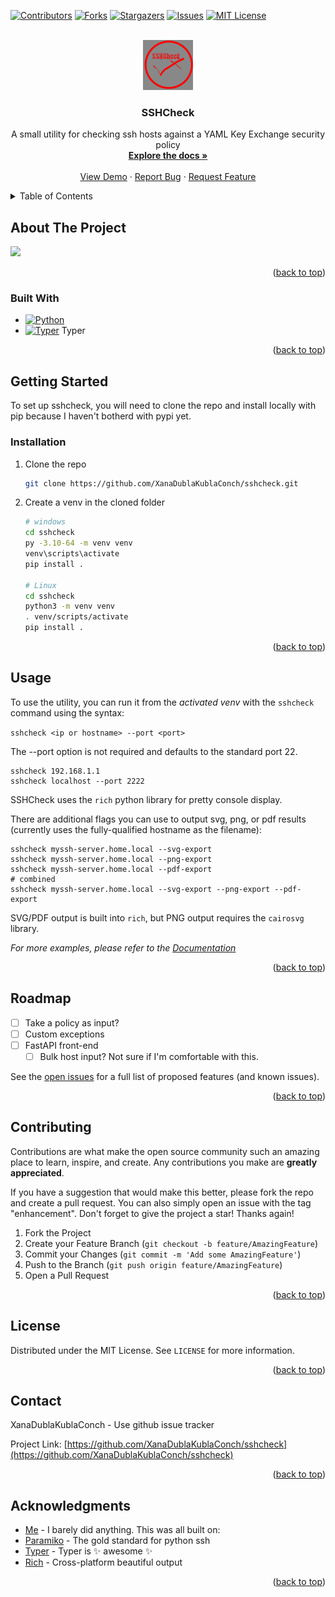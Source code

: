 <!-- Improved compatibility of back to top link: See: https://github.com/othneildrew/Best-README-Template/pull/73 -->
<a name="readme-top"></a>
<!--
*** Thanks for checking out the Best-README-Template. If you have a suggestion
*** that would make this better, please fork the repo and create a pull request
*** or simply open an issue with the tag "enhancement".
*** Don't forget to give the project a star!
*** Thanks again! Now go create something AMAZING! :D
-->



<!-- PROJECT SHIELDS -->
<!--
*** I'm using markdown "reference style" links for readability.
*** Reference links are enclosed in brackets [ ] instead of parentheses ( ).
*** See the bottom of this document for the declaration of the reference variables
*** for contributors-url, forks-url, etc. This is an optional, concise syntax you may use.
*** https://www.markdownguide.org/basic-syntax/#reference-style-links
-->
[![Contributors][contributors-shield]][contributors-url]
[![Forks][forks-shield]][forks-url]
[![Stargazers][stars-shield]][stars-url]
[![Issues][issues-shield]][issues-url]
[![MIT License][license-shield]][license-url]



<!-- PROJECT LOGO -->
<br />
<div align="center">
  <a href="https://github.com/XanaDublaKublaConch/sshcheck">
    <img src="images/logo.png" alt="Logo" width="80" height="80">
  </a>

<h3 align="center">SSHCheck</h3>

  <p align="center">
    A small utility for checking ssh hosts against a YAML Key Exchange security policy
    <br />
    <a href="https://github.com/XanaDublaKublaConch/sshcheck"><strong>Explore the docs »</strong></a>
    <br />
    <br />
    <a href="https://github.com/XanaDublaKublaConch/sshcheck">View Demo</a>
    ·
    <a href="https://github.com/XanaDublaKublaConch/sshcheck/issues">Report Bug</a>
    ·
    <a href="https://github.com/XanaDublaKublaConch/sshcheck/issues">Request Feature</a>
  </p>
</div>



<!-- TABLE OF CONTENTS -->
<details>
  <summary>Table of Contents</summary>
  <ol>
    <li>
      <a href="#about-the-project">About The Project</a>
      <ul>
        <li><a href="#built-with">Built With</a></li>
      </ul>
    </li>
    <li>
      <a href="#getting-started">Getting Started</a>
      <ul>
        <li><a href="#prerequisites">Prerequisites</a></li>
        <li><a href="#installation">Installation</a></li>
      </ul>
    </li>
    <li><a href="#usage">Usage</a></li>
    <li><a href="#roadmap">Roadmap</a></li>
    <li><a href="#contributing">Contributing</a></li>
    <li><a href="#license">License</a></li>
    <li><a href="#contact">Contact</a></li>
    <li><a href="#acknowledgments">Acknowledgments</a></li>
  </ol>
</details>



<!-- ABOUT THE PROJECT -->
## About The Project

[![](/home/johnny/PycharmProjects/sshcheck/images/product-snapshot.png)](https://example.com)


<p align="right">(<a href="#readme-top">back to top</a>)</p>



### Built With

* [![Python][Python.org]][Python-url]
* [![Typer][Typer.tiangolo.com]][Typer-url] Typer

<p align="right">(<a href="#readme-top">back to top</a>)</p>



<!-- GETTING STARTED -->
## Getting Started

To set up sshcheck, you will need to clone the repo and install locally with pip because I haven't botherd with pypi yet.

### Installation

1. Clone the repo
   ```sh
   git clone https://github.com/XanaDublaKublaConch/sshcheck.git
   ```
2. Create a venv in the cloned folder
   ```sh
   # windows
   cd sshcheck
   py -3.10-64 -m venv venv
   venv\scripts\activate
   pip install .
   
   # Linux
   cd sshcheck
   python3 -m venv venv
   . venv/scripts/activate
   pip install .
   ```

<p align="right">(<a href="#readme-top">back to top</a>)</p>



<!-- USAGE EXAMPLES -->
## Usage

To use the utility, you can run it from the *activated venv* with the `sshcheck` command using the syntax:

`sshcheck <ip or hostname> --port <port>`

The --port option is not required and defaults to the standard port 22.

  ```shell
  sshcheck 192.168.1.1
  sshcheck localhost --port 2222
  ```

SSHCheck uses the `rich` python library for pretty console display.

There are additional flags you can use to output svg, png, or pdf results (currently uses the fully-qualified hostname 
as the filename):

  ```shell
  sshcheck myssh-server.home.local --svg-export
  sshcheck myssh-server.home.local --png-export
  sshcheck myssh-server.home.local --pdf-export
  # combined
  sshcheck myssh-server.home.local --svg-export --png-export --pdf-export
  ```

SVG/PDF output is built into `rich`, but PNG output requires the `cairosvg` library.

_For more examples, please refer to the [Documentation](https://example.com)_

<p align="right">(<a href="#readme-top">back to top</a>)</p>



<!-- ROADMAP -->
## Roadmap

- [ ] Take a policy as input?
- [ ] Custom exceptions
- [ ] FastAPI front-end
    - [ ] Bulk host input? Not sure if I'm comfortable with this.

See the [open issues](https://github.com/XanaDublaKublaConch/sshcheck/issues) for a full list of proposed features (and known issues).

<p align="right">(<a href="#readme-top">back to top</a>)</p>



<!-- CONTRIBUTING -->
## Contributing

Contributions are what make the open source community such an amazing place to learn, inspire, and create. Any contributions you make are **greatly appreciated**.

If you have a suggestion that would make this better, please fork the repo and create a pull request. You can also simply open an issue with the tag "enhancement".
Don't forget to give the project a star! Thanks again!

1. Fork the Project
2. Create your Feature Branch (`git checkout -b feature/AmazingFeature`)
3. Commit your Changes (`git commit -m 'Add some AmazingFeature'`)
4. Push to the Branch (`git push origin feature/AmazingFeature`)
5. Open a Pull Request

<p align="right">(<a href="#readme-top">back to top</a>)</p>



<!-- LICENSE -->
## License

Distributed under the MIT License. See `LICENSE` for more information.

<p align="right">(<a href="#readme-top">back to top</a>)</p>



<!-- CONTACT -->
## Contact

XanaDublaKublaConch - Use github issue tracker

Project Link: [https://github.com/XanaDublaKublaConch/sshcheck](https://github.com/XanaDublaKublaConch/sshcheck)

<p align="right">(<a href="#readme-top">back to top</a>)</p>



<!-- ACKNOWLEDGMENTS -->
## Acknowledgments

* [Me](https://github.com/XanaDublaKublaConch) - I barely did anything. This was all built on:
* [Paramiko](https://www.paramiko.org/) - The gold standard for python ssh
* [Typer](https://typer.tiangolo.com/) - Typer is :sparkles: awesome :sparkles:
* [Rich](https://github.com/Textualize/rich) - Cross-platform beautiful output


<p align="right">(<a href="#readme-top">back to top</a>)</p>



<!-- MARKDOWN LINKS & IMAGES -->
<!-- https://www.markdownguide.org/basic-syntax/#reference-style-links -->
[contributors-shield]: https://img.shields.io/github/contributors/XanaDublaKublaConch/sshcheck.svg?style=for-the-badge
[contributors-url]: https://github.com/XanaDublaKublaConch/sshcheck/graphs/contributors
[forks-shield]: https://img.shields.io/github/forks/XanaDublaKublaConch/sshcheck.svg?style=for-the-badge
[forks-url]: https://github.com/XanaDublaKublaConch/sshcheck/network/members
[stars-shield]: https://img.shields.io/github/stars/XanaDublaKublaConch/sshcheck.svg?style=for-the-badge
[stars-url]: https://github.com/XanaDublaKublaConch/sshcheck/stargazers
[issues-shield]: https://img.shields.io/github/issues/XanaDublaKublaConch/sshcheck.svg?style=for-the-badge
[issues-url]: https://github.com/XanaDublaKublaConch/sshcheck/issues
[license-shield]: https://img.shields.io/github/license/XanaDublaKublaConch/sshcheck.svg?style=for-the-badge
[license-url]: https://github.com/XanaDublaKublaConch/sshcheck/blob/master/LICENSE.txt
[linkedin-shield]: https://img.shields.io/badge/-LinkedIn-black.svg?style=for-the-badge&logo=linkedin&colorB=555
[linkedin-url]: https://linkedin.com/in/linkedin_username
[product-screenshot]: images/screenshot.png
[Next.js]: https://img.shields.io/badge/next.js-000000?style=for-the-badge&logo=nextdotjs&logoColor=white
[Next-url]: https://nextjs.org/
[React.js]: https://img.shields.io/badge/React-20232A?style=for-the-badge&logo=react&logoColor=61DAFB
[React-url]: https://reactjs.org/
[Vue.js]: https://img.shields.io/badge/Vue.js-35495E?style=for-the-badge&logo=vuedotjs&logoColor=4FC08D
[Vue-url]: https://vuejs.org/
[Angular.io]: https://img.shields.io/badge/Angular-DD0031?style=for-the-badge&logo=angular&logoColor=white
[Angular-url]: https://angular.io/
[Svelte.dev]: https://img.shields.io/badge/Svelte-4A4A55?style=for-the-badge&logo=svelte&logoColor=FF3E00
[Svelte-url]: https://svelte.dev/
[Laravel.com]: https://img.shields.io/badge/Laravel-FF2D20?style=for-the-badge&logo=laravel&logoColor=white
[Laravel-url]: https://laravel.com
[Bootstrap.com]: https://img.shields.io/badge/Bootstrap-563D7C?style=for-the-badge&logo=bootstrap&logoColor=white
[Bootstrap-url]: https://getbootstrap.com
[JQuery.com]: https://img.shields.io/badge/jQuery-0769AD?style=for-the-badge&logo=jquery&logoColor=white
[JQuery-url]: https://jquery.com
[Python.org]: https://img.shields.io/badge/python-0769AD?style=for-the-badge&logo=python&logoColor=white
[Python-url]: https://www.python.org/
[Typer.tiangolo.com]: https://typer.tiangolo.com/img/icon-white.svg
[Typer-url]: https://typer.tiangolo.com/